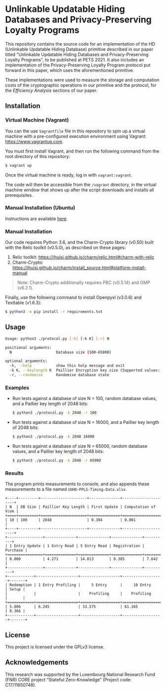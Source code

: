 <!--
SPDX-FileCopyrightText: 2021 University of Luxembourg
SPDX-License-Identifier: GPL-3.0-or-later
SPDXVersion: SPDX-2.2

Authors: 
       Aditya Damodaran, aditya.damodaran@uni.lu
       Alfredo Rial, alfredo.rial@uni.lu
-->
# Unlinkable Updatable Hiding Databases and Privacy-Preserving Loyalty Programs

This repository contains the source code for an implementation of the HD (Unlinkable Updatable Hiding Database) primitive described in our paper titled "Unlinkable Updatable Hiding Databases and Privacy-Preserving Loyalty Programs", to be published at PETS 2021. It also includes an implementation of the Privacy-Preserving Loyalty Program protocol put forward in this paper, which uses the aforementioned primitive. 

These implementations were used to measure the storage and computation costs of the cryptographic operations in our primitive and the protocol, for the _Efficiency Analysis_ sections of our paper.


## Installation

### Virtual Machine (Vagrant)
You can the use `Vagrantfile` file in this repository to spin up a virtual machine with a pre-configured execution environment using Vagrant: https://www.vagrantup.com.

You must first install Vagrant, and then run the following command from the root directory of this repository:
```bash
$ vagrant up
```

Once the virtual machine is ready, log in with `vagrant:vagrant`.

The code will then be accessible from the `/vagrant` directory, in the virtual machine window that shows up after the script downloads and installs all prerequisites.

### Manual Installation (Ubuntu)

Instructions are available [here](doc/install_bionic.md).

### Manual Installation
Our code requires Python 3.6, and the Charm-Crypto library (v0.50) built with the Relic toolkit (v0.5.0), as described on these pages:

1. Relic toolkit: https://jhuisi.github.io/charm/relic.html#charm-with-relic
2. Charm-Crypto:  https://jhuisi.github.io/charm/install_source.html#platform-install-manual

> Note: Charm-Crypto additionally requires PBC (v0.5.14) and GMP (v6.2.1). 

Finally, use the following command to install Openpyxl (v3.0.6) and Texttable (v1.6.3): 
```bash
$ python3 -m pip install -r requirements.txt
```


## Usage
```bash
Usage: python3 ./protocol.py [-h] [-k K] [-r] N

positional arguments:
  N                    Database size (100-65000)

optional arguments:
  -h, --help           show this help message and exit
  -k K, --keylength K  Paillier Encryption key size (Supported values: 1024, 2048)
  -r, --randomise      Randomise database state 
```
### Examples
 - Run tests against a database of size N = 100, random database values, and a Paillier key length of 2048 bits:
   ```bash
   $ python3 ./protocol.py -k 2048 -r 100
   ```

- Run tests against a database of size N = 16000, and a Paillier key length of 2048 bits:
  ```bash
  $ python3 ./protocol.py -k 2048 16000
  ```

- Run tests against a database of size N = 65000, random database values, and a Paillier key length of 2048 bits:
  ```bash
  $ python3 ./protocol.py -k 2048 -r 65000
  ```

### Results
The program prints measurements to console, and also appends these measurements to a file named `UUHD-PPLS-Timing-Data.xlsx`. 

```
+----+---------+---------------------+--------------+---------------------+
| N  | DB Size | Paillier Key Length | First Update | Computation of Vcom |
+====+=========+=====================+==============+=====================+
| 10 | 100     | 2048                | 0.384        | 0.001               |
+----+---------+---------------------+--------------+---------------------+
+----------------+--------------+--------------+--------------+----------+
| 1 Entry Update | 1 Entry Read | 5 Entry Read | Registration | Purchase |
+================+==============+==============+==============+==========+
| 0.000          | 4.271        | 14.013       | 0.385        | 7.642    |
+----------------+--------------+--------------+--------------+----------+
+------------+-------------------+------------------+------------------+-------+
| Redemption | 1 Entry Profiling |     5 Entry      |     10 Entry     | Setup |
|            |                   |    Profiling     |    Profiling     |       |
+============+===================+==================+==================+=======+
| 5.806      | 6.245             | 33.575           | 61.165           | 0.366 |
+------------+-------------------+------------------+------------------+-------+
```

## License
This project is licensed under the GPLv3 license.

## Acknowledgements

This research was supported by the Luxembourg National Research Fund (FNR) CORE
project “Stateful Zero-Knowledge” (Project code: C17/11650748).

